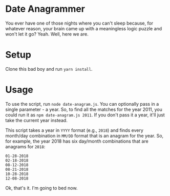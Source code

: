 # Date Anagrammer

You ever have one of those nights where you can't sleep because, for whatever reason, your brain came up with a meaningless logic puzzle and won't let it go? Yeah. Well, here we are.

# Setup

Clone this bad boy and run `yarn install`.

# Usage

To use the script, run `node date-anagram.js`. You can optionally pass in a single parameter - a year. So, to find all the matches for the year 2011, you could run it as `npm date-anagram.js 2011`. If you don't pass it a year, it'll just take the current year instead.

This script takes a year in `YYYY` format (e.g., `2018`) and finds every month/day combination in `MM/DD` format that is an anagram for the year. So, for example, the year 2018 has six day/month combinations that are anagrams for `2018`:

```
01-28-2018
02-18-2018
08-12-2018
08-21-2018
10-28-2018
12-08-2018
```

Ok, that's it. I'm going to bed now.
